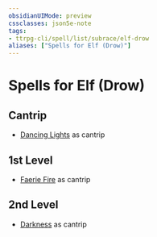 ```yaml
---
obsidianUIMode: preview
cssclasses: json5e-note
tags:
- ttrpg-cli/spell/list/subrace/elf-drow
aliases: ["Spells for Elf (Drow)"]
---
```

# Spells for Elf (Drow)

## Cantrip

- [Dancing Lights](3-Mechanics/CLI/spells/dancing-lights.md "PHB") as cantrip

## 1st Level

- [Faerie Fire](3-Mechanics/CLI/spells/faerie-fire.md "PHB") as cantrip

## 2nd Level

- [Darkness](3-Mechanics/CLI/spells/darkness.md "PHB") as cantrip